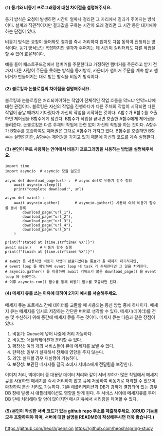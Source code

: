 #### (1) 동기와 비동기 프로그래밍에 대한 차이점을 설명해주세요.
동기 방식은 요청이 발생하면 시간이 얼마나 걸리던 그 자리에서 결과가 주어지는 방식이다.
설계과 직관적이지만 결과값을 구하는 시간이 오래 걸리면 그 시간 동안 대기해야 하는 단점이 있다.

비동기 방식은 요청이 들어와도 결과를 즉시 처리하지 않아도 다음 동작이 진행되는 방식이다.
동기 방식보단 복잡하지만 결과가 주어지는 데 시간이 걸리더라도 다른 작업을 할 수 있어 효율적이다.

예를 들어 패스트푸드점에서 햄버거를 주문한다고 가정하면 햄버거를 주문하고 받기 전까지 다른 사람이 주문을 못하는 방식을 동기방식, 카운터가 햄버거 주문을 계속 받고 햄버거가 만들어지는 대로 받는 방식을 비동기 방식이다.


#### (2) 블로킹과 논블로킹의 차이점을 설명해주세요.
블로킹과 논블로킹은 처리되어야하는 작업이 전체적인 작업 흐름을 막느냐 안막느냐에 대한 관점이다.
블로킹은 자신의 작업을 진행하다가 다른 주체의 작업이 시작되면 다른 작업이 끝날 때까지 기다렸다가 자신의 작업을 시작하는 것이다. A함수가 B함수를 호출하면 제어권을 B함수에게 넘긴다. B함수가 작업을 끝내면 호출한 A함수에게 제어권을 돌려준다.
논블로킹은 다른 주체의 작업에 관련 없이 자신의 작업을 하는 것이다. A함수가 B함수를 호출하여도 제어권은 그대로 A함수가 가지고 있다. B함수를 호출하면 B함수는 실행되지만, A함수는 제어권을 가지고 있기 때문에 자신의 코드를 계속 실행한다.


#### (3) 본인이 주로 사용하는 언어에서 비동기 프로그래밍을 사용하는 방법을 설명해주세요.
```
import time
import asyncio  # asyncio 모듈 임포트

async def download_page(url) :  # async def로 비동기 함수 정의
    await asyncio.sleep(1)
    print("complete download:", url)
    
async def main() :
    await asyncio.gather(       # asyncio.gather() 사용해 여러 비동기 함수를 동시 등록
        download_page("url_1"),
        download_page("url_2"),
        download_page("url_3"),
        download_page("url_4"),
        download_page("url_5")
    )
    
print(f"stated at {time.strftime('%X')}")
await main()    # 비동기 함수 실행
print(f"finish at {time.strftime('%X')}")

# await 를 사용하면 비동기 작업이 완료되었다는 통보가 올 때까지 대기하지만,
# event loop 를 확인하여 event loop 내 task 가 존재한다면 그 일을 처리한다.
# asyncio.gather() 를 이용하여 await 키워드가 붙은 download_page() 을 event loop 에 등록한다.
# 이후 asyncio.run() 함수를 통해 비동기 함수를 호출하면 된다.
```

#### (4) 메세지 큐를 쓰는 이유에 대하여 2가지 예시를 서술해주세요.
메세지 큐는 프로세스 간에 데이터를 교환할 때 사용되는 통신 방법 중에 하나이다.
메세지 큐는 메세지를 임시로 저장하는 간단한 버퍼로 생각할 수 있다. 메세지(데이터)를 전송 및 수신하기 위해 중간에 메세지 큐를 두는 것이다.
메세지 큐는 다음과 같은 장점이 있다.
1. 비동기: Queue에 넣어 나중에 처리 가능하다.
2. 비동조: 애플리케이션과 분리할 수 있다.
3. 확장성: 여러 개의 서비스들이 큐에 메세지를 보낼 수 있다.
4. 탄력성: 일부가 실패해서 전체에 영향을 주지 않는다.
5. 과잉: 실패할 경우 재실행이 가능하다.
6. 보장성: 보관된 메시지를 결국 소비자 서비스에게 전달됨을 보장한다.

이미지 처리, 빅데이터 등 대용량 데이터 처리와 같이 서버 부하가 많은 작업에서 메세지 큐를 사용하면 
메세지를 즉시 처리하지 않고 큐에 저장하여 비동기로 처리할 수 있으며, 확장하여 분산 처리도 가능하다.
기존 애플리케이션과 DB가 강하게 결합되어 있는 경우 DB 장애 발생 시 애플리케이션도 영향을 받게 된다. 두 서비스 사이에 메세지큐를 두어 DB 단에 처리해야 할 양이 많아지면 메시지큐에서 처리량을 제어할 수 있다.


#### (5) 본인이 작성한 서버 코드가 있는 github repo 주소를 제출해주세요. (CRUD 기능을 모두 포함하여야 하며, 서버에 대한 설명을 README에 작성해주시면 더욱 좋습니다.)
https://github.com/heosh/pension
https://github.com/heosh/spring-study
